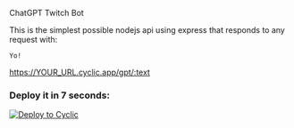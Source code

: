 ChatGPT Twitch Bot

This is the simplest possible nodejs api using express that responds to any request with: 
```
Yo!
```

https://YOUR_URL.cyclic.app/gpt/:text


### Deploy it in 7 seconds: 

[![Deploy to Cyclic](https://deploy.cyclic.app/button.svg)](https://deploy.cyclic.app/)


